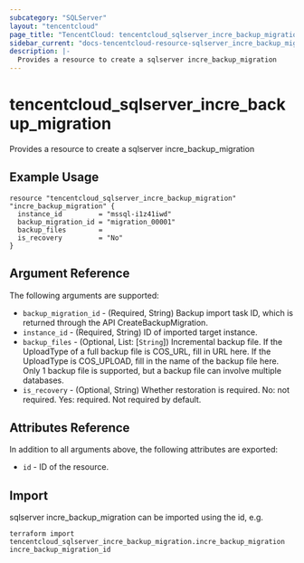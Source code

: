 ```yaml
---
subcategory: "SQLServer"
layout: "tencentcloud"
page_title: "TencentCloud: tencentcloud_sqlserver_incre_backup_migration"
sidebar_current: "docs-tencentcloud-resource-sqlserver_incre_backup_migration"
description: |-
  Provides a resource to create a sqlserver incre_backup_migration
---
```


# tencentcloud_sqlserver_incre_backup_migration

Provides a resource to create a sqlserver incre_backup_migration

## Example Usage

```hcl
resource "tencentcloud_sqlserver_incre_backup_migration" "incre_backup_migration" {
  instance_id         = "mssql-i1z41iwd"
  backup_migration_id = "migration_00001"
  backup_files        =
  is_recovery         = "No"
}
```

## Argument Reference

The following arguments are supported:

* `backup_migration_id` - (Required, String) Backup import task ID, which is returned through the API CreateBackupMigration.
* `instance_id` - (Required, String) ID of imported target instance.
* `backup_files` - (Optional, List: [`String`]) Incremental backup file. If the UploadType of a full backup file is COS_URL, fill in URL here. If the UploadType is COS_UPLOAD, fill in the name of the backup file here. Only 1 backup file is supported, but a backup file can involve multiple databases.
* `is_recovery` - (Optional, String) Whether restoration is required. No: not required. Yes: required. Not required by default.

## Attributes Reference

In addition to all arguments above, the following attributes are exported:

* `id` - ID of the resource.



## Import

sqlserver incre_backup_migration can be imported using the id, e.g.

```
terraform import tencentcloud_sqlserver_incre_backup_migration.incre_backup_migration incre_backup_migration_id
```

